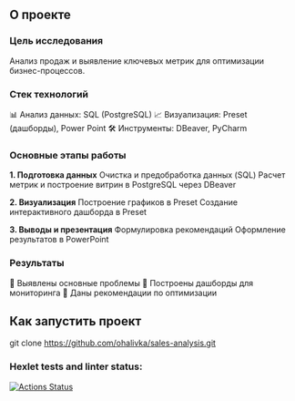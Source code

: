 ## О проекте

### Цель исследования
Анализ продаж и выявление ключевых метрик для оптимизации бизнес-процессов.

### Стек технологий
📊 Анализ данных: SQL (PostgreSQL)
📈 Визуализация: Preset (дашборды), Power Point
🛠 Инструменты: DBeaver, PyCharm

### Основные этапы работы
**1. Подготовка данных**
  Очистка и предобработка данных (SQL)
  Расчет метрик и построение витрин в PostgreSQL через DBeaver

**2. Визуализация**
  Построение графиков в Preset
  Создание интерактивного дашборда в Preset
  
**3. Выводы и презентация**
  Формулировка рекомендаций
  Оформление результатов в PowerPoint

### Результаты
🔹 Выявлены основные проблемы
🔹 Построены дашборды для мониторинга
🔹 Даны рекомендации по оптимизации

## Как запустить проект
git clone https://github.com/ohalivka/sales-analysis.git

### Hexlet tests and linter status:
[![Actions Status](https://github.com/ohalivka/data-analytics-project-92/actions/workflows/hexlet-check.yml/badge.svg)](https://github.com/ohalivka/data-analytics-project-92/actions)
